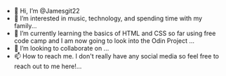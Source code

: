 - 👋 Hi, I’m @Jamesgit22
- 👀 I’m interested in music, technology, and spending time with my family...
- 🌱 I’m currently learning the basics of HTML and CSS so far using free code camp and I am now going to look into the Odin Project ...
- 💞️ I’m looking to collaborate on ...
- 📫 How to reach me. I don't really have any social media so feel free to reach out to me here!...

